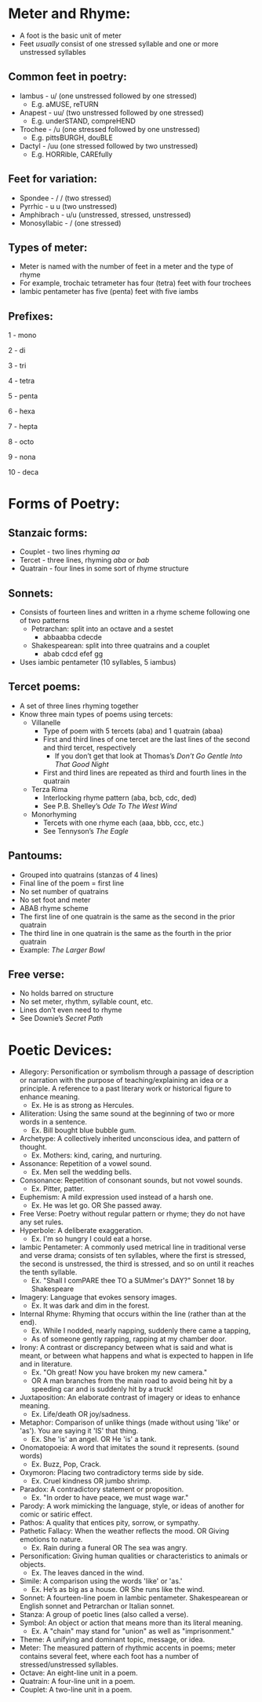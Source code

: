 # **Meter and Rhyme:**

- A foot is the basic unit of meter
- Feet _usually_ consist of one stressed syllable and one or more unstressed syllables

## Common feet in poetry:

- Iambus - u/ (one unstressed followed by one stressed)
    - E.g. aMUSE, reTURN
- Anapest - uu/ (two unstressed followed by one stressed)
    - E.g. underSTAND, compreHEND
- Trochee - /u (one stressed followed by one unstressed)
    - E.g. pittsBURGH, douBLE
- Dactyl - /uu (one stressed followed by two unstressed)
    - E.g. HORRible, CAREfully

## Feet for variation:

- Spondee - / / (two stressed)
- Pyrrhic - u u (two unstressed)
- Amphibrach - u/u (unstressed, stressed, unstressed)
- Monosyllabic - / (one stressed)

## Types of meter:

- Meter is named with the number of feet in a meter and the type of rhyme
- For example, trochaic tetrameter has four (tetra) feet with four trochees
- Iambic pentameter has five (penta) feet with five iambs

## Prefixes:

1 - mono

2 - di

3 - tri

4 - tetra

5 - penta

6 - hexa

7 - hepta

8 - octo

9 - nona

10 - deca

# **Forms of Poetry:**

## Stanzaic forms:

- Couplet - two lines rhyming _aa_
- Tercet - three lines, rhyming _aba_ or _bab_
- Quatrain - four lines in some sort of rhyme structure

## Sonnets:

- Consists of fourteen lines and written in a rhyme scheme following one of two patterns
    - Petrarchan: split into an octave and a sestet
        - abbaabba cdecde
    - Shakespearean: split into three quatrains and a couplet
        - abab cdcd efef gg
- Uses iambic pentameter (10 syllables, 5 iambus)

## Tercet poems:

- A set of three lines rhyming together
- Know three main types of poems using tercets:
    - Villanelle
        - Type of poem with 5 tercets (aba) and 1 quatrain (abaa)
        - First and third lines of one tercet are the last lines of the second and third tercet, respectively
            - If you don’t get that look at Thomas’s _Don’t Go Gentle Into That Good Night_
        - First and third lines are repeated as third and fourth lines in the quatrain
    - Terza Rima
        - Interlocking rhyme pattern (aba, bcb, cdc, ded)
        - See P.B. Shelley’s _Ode To The West Wind_
    - Monorhyming
        - Tercets with one rhyme each (aaa, bbb, ccc, etc.)
        - See Tennyson’s _The Eagle_

## Pantoums:

- Grouped into quatrains (stanzas of 4 lines)
- Final line of the poem = first line
- No set number of quatrains
- No set foot and meter
- ABAB rhyme scheme
- The first line of one quatrain is the same as the second in the prior quatrain
- The third line in one quatrain is the same as the fourth in the prior quatrain
- Example: _The Larger Bowl_

## Free verse:

- No holds barred on structure
- No set meter, rhythm, syllable count, etc.
- Lines don’t even need to rhyme
- See Downie’s _Secret Path_

# **Poetic Devices:**

- Allegory: Personification or symbolism through a passage of description or narration with the purpose of teaching/explaining an idea or a principle. A reference to a past literary work or historical figure to enhance meaning.
    - Ex. He is as strong as Hercules.
- Alliteration: Using the same sound at the beginning of two or more words in a sentence.
    - Ex. Bill bought blue bubble gum.
- Archetype: A collectively inherited unconscious idea, and pattern of thought.
    - Ex. Mothers: kind, caring, and nurturing.
- Assonance: Repetition of a vowel sound.
    - Ex. Men sell the wedding bells.
- Consonance: Repetition of consonant sounds, but not vowel sounds.
    - Ex. Pitter, patter.
- Euphemism: A mild expression used instead of a harsh one.
    - Ex. He was let go. OR She passed away.
- Free Verse: Poetry without regular pattern or rhyme; they do not have any set rules.
- Hyperbole: A deliberate exaggeration.
    - Ex. I'm so hungry I could eat a horse.
- Iambic Pentameter: A commonly used metrical line in traditional verse and verse drama; consists of ten syllables, where the first is stressed, the second is unstressed, the third is stressed, and so on until it reaches the tenth syllable.
    - Ex. "Shall I comPARE thee TO a SUMmer's DAY?" Sonnet 18 by Shakespeare
- Imagery: Language that evokes sensory images.
    - Ex. It was dark and dim in the forest.
- Internal Rhyme: Rhyming that occurs within the line (rather than at the end).
    - Ex. While I nodded, nearly napping, suddenly there came a tapping,
    - As of someone gently rapping, rapping at my chamber door.
- Irony: A contrast or discrepancy between what is said and what is meant, or between what happens and what is expected to happen in life and in literature.
    - Ex. "Oh great! Now you have broken my new camera."
    - OR A man branches from the main road to avoid being hit by a speeding car and is suddenly hit by a truck!
- Juxtaposition: An elaborate contrast of imagery or ideas to enhance meaning.
    - Ex. Life/death OR joy/sadness.
- Metaphor: Comparison of unlike things (made without using 'like' or 'as'). You are saying it 'IS' that thing.
    - Ex. She 'is' an angel. OR He 'is' a tank.
- Onomatopoeia: A word that imitates the sound it represents. (sound words)
    - Ex. Buzz, Pop, Crack.
- Oxymoron: Placing two contradictory terms side by side.
    - Ex. Cruel kindness OR jumbo shrimp.
- Paradox: A contradictory statement or proposition.
    - Ex. "In order to have peace, we must wage war."
- Parody: A work mimicking the language, style, or ideas of another for comic or satiric effect.
- Pathos: A quality that entices pity, sorrow, or sympathy.
- Pathetic Fallacy: When the weather reflects the mood. OR Giving emotions to nature.
    - Ex. Rain during a funeral OR The sea was angry.
- Personification: Giving human qualities or characteristics to animals or objects.
    - Ex. The leaves danced in the wind.
- Simile: A comparison using the words 'like' or 'as.'
    - Ex. He’s as big as a house. OR She runs like the wind.
- Sonnet: A fourteen-line poem in Iambic pentameter. Shakespearean or English sonnet and Petrarchan or Italian sonnet.
- Stanza: A group of poetic lines (also called a verse).
- Symbol: An object or action that means more than its literal meaning.
    - Ex. A "chain" may stand for "union" as well as "imprisonment."
- Theme: A unifying and dominant topic, message, or idea.
- Meter: The measured pattern of rhythmic accents in poems; meter contains several feet, where each foot has a number of stressed/unstressed syllables.
- Octave: An eight-line unit in a poem.
- Quatrain: A four-line unit in a poem.
- Couplet: A two-line unit in a poem.